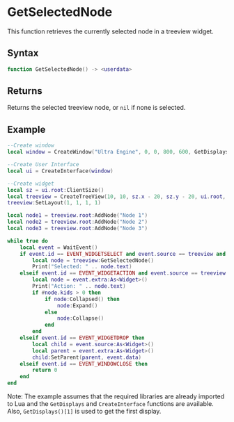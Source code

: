 # GetSelectedNode

This function retrieves the currently selected node in a treeview widget.

## Syntax

```lua
function GetSelectedNode() -> <userdata>
```

## Returns

Returns the selected treeview node, or `nil` if none is selected.

## Example

```lua
--Create window
local window = CreateWindow("Ultra Engine", 0, 0, 800, 600, GetDisplays()[1], WINDOW_TITLEBAR | WINDOW_RESIZABLE)

--Create User Interface
local ui = CreateInterface(window)

--Create widget
local sz = ui.root:ClientSize()
local treeview = CreateTreeView(10, 10, sz.x - 20, sz.y - 20, ui.root, TREEVIEW_DRAGANDDROP | TREEVIEW_DRAGINSERT)
treeview:SetLayout(1, 1, 1, 1)

local node1 = treeview.root:AddNode("Node 1")
local node2 = treeview.root:AddNode("Node 2")
local node3 = treeview.root:AddNode("Node 3")

while true do
    local event = WaitEvent()
    if event.id == EVENT_WIDGETSELECT and event.source == treeview and event.data == 1 then
        local node = treeview:GetSelectedNode()
        Print("Selected: " .. node.text)
    elseif event.id == EVENT_WIDGETACTION and event.source == treeview then
        local node = event.extra:As<Widget>()
        Print("Action: " .. node.text)
        if #node.kids > 0 then
            if node:Collapsed() then
                node:Expand()
            else
                node:Collapse()
            end
        end
    elseif event.id == EVENT_WIDGETDROP then
        local child = event.source:As<Widget>()
        local parent = event.extra:As<Widget>()
        child:SetParent(parent, event.data)
    elseif event.id == EVENT_WINDOWCLOSE then
        return 0
    end
end
```
Note: The example assumes that the required libraries are already imported to Lua and the `GetDisplays` and `CreateInterface` functions are available. Also, `GetDisplays()[1]` is used to get the first display.